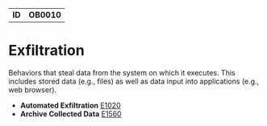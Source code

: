 |||
|---|---|
|**ID**|**OB0010**|


# Exfiltration #
Behaviors that steal data from the system on which it executes. This includes stored data (e.g., files) as well as data input into applications (e.g., web browser).

* **Automated Exfiltration** [E1020](https://github.com/MBCProject/mbc-markdown/blob/master/exfiltration/auto-exfiltrate.md)
* **Archive Collected Data** [E1560](https://github.com/MBCProject/mbc-markdown/blob/master/exfiltration/data-encrypted.md)
